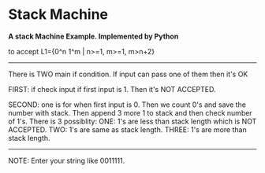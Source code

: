 # Stack Machine

**A stack Machine Example. Implemented by Python**

to accept    L1={0^n 1^m | n>=1, m>=1, m>n+2}
_________________________________________    

There is TWO main if condition. If input can pass one of them then it's OK

FIRST: if check input if first input is 1. Then it's NOT ACCEPTED.

SECOND: one is for when first input is 0. Then we count 0's and save the number with stack. Then append 3 more 1 to stack and then check number of 1's.
    There is 3 possiblity: ONE: 1's are less than stack length which is NOT ACCEPTED. TWO: 1's are same as stack length. THREE: 1's are more than stack length.


_________________________________________    
NOTE: Enter your string like 0011111.

